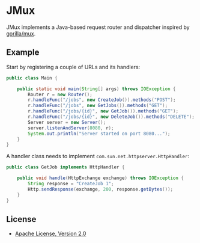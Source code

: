 # JMux

JMux implements a Java-based request router and dispatcher inspired by [gorilla/mux](https://github.com/gorilla/mux).

## Example

Start by registering a couple of URLs and its handlers:
```Java
public class Main {

    public static void main(String[] args) throws IOException {
        Router r = new Router();
        r.handleFunc("/jobs", new CreateJob()).methods("POST");
        r.handleFunc("/jobs", new GetJobs()).methods("GET");
        r.handleFunc("/jobs/{id}", new GetJob()).methods("GET");
        r.handleFunc("/jobs/{id}", new DeleteJob()).methods("DELETE");
        Server server = new Server();
        server.listenAndServer(8080, r);
        System.out.println("Server started on port 8080...");
    }
}
```

A handler class needs to implement ```com.sun.net.httpserver.HttpHandler```:

```Java
public class GetJob implements HttpHandler {

    public void handle(HttpExchange exchange) throws IOException {
        String response = "CreateJob 1";
        Http.sendResponse(exchange, 200, response.getBytes());
    }
}
```

## License

* [Apache License, Version 2.0](https://www.apache.org/licenses/LICENSE-2.0)